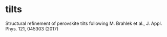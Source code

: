 # tilts
Structural refinement of perovskite tilts following M. Brahlek et al., J. Appl. Phys. 121, 045303 (2017)

